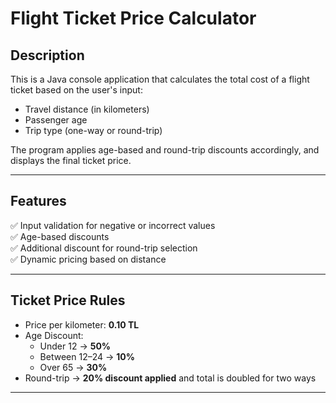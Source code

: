 # Flight Ticket Price Calculator

## Description

This is a Java console application that calculates the total cost of a flight ticket based on the user's input:

- Travel distance (in kilometers)
- Passenger age
- Trip type (one-way or round-trip)

The program applies age-based and round-trip discounts accordingly, and displays the final ticket price.

---

## Features

✅ Input validation for negative or incorrect values  
✅ Age-based discounts  
✅ Additional discount for round-trip selection  
✅ Dynamic pricing based on distance

---

## Ticket Price Rules

- Price per kilometer: **0.10 TL**
- Age Discount:
    - Under 12 → **50%**
    - Between 12–24 → **10%**
    - Over 65 → **30%**
- Round-trip → **20% discount applied** and total is doubled for two ways

---




